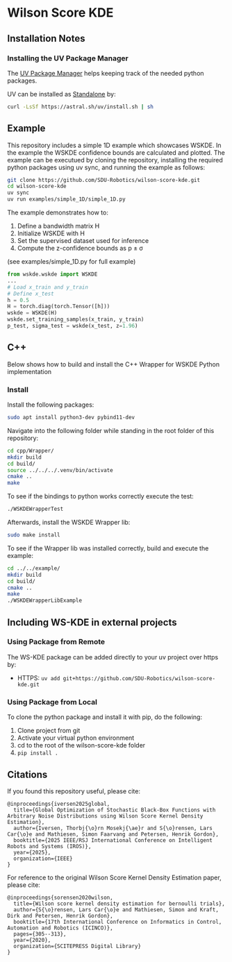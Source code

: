 # Wilson Score KDE

## Installation Notes

### Installing the UV Package Manager

The [UV Package Manager](https://docs.astral.sh/uv/) helps keeping track of the needed python packages.

UV can be installed as [Standalone](https://docs.astral.sh/uv/getting-started/installation/) by:

```bash
curl -LsSf https://astral.sh/uv/install.sh | sh
```

## Example

This repository includes a simple 1D example which showcases WSKDE.
In the example the WSKDE confidence bounds are calculated and plotted.
The example can be executued by cloning the repository, installing the
required python packages using uv sync, and running the example as
follows:

```bash
git clone https://github.com/SDU-Robotics/wilson-score-kde.git
cd wilson-score-kde
uv sync
uv run examples/simple_1D/simple_1D.py
```

The example demonstrates how to:

1. Define a bandwidth matrix H
1. Initialize WSKDE with H
1. Set the supervised dataset used for inference
1. Compute the z-confidence bounds as p ± σ

(see examples/simple_1D.py for full example)

```python
from wskde.wskde import WSKDE
...
# Load x_train and y_train
# Define x_test
h = 0.5
H = torch.diag(torch.Tensor([h]))
wskde = WSKDE(H)
wskde.set_training_samples(x_train, y_train)
p_test, sigma_test = wskde(x_test, z=1.96)
```

## C++

Below shows how to build and install the C++ Wrapper for WSKDE Python implementation

### Install

Install the following packages:

```bash
sudo apt install python3-dev pybind11-dev
```

Navigate into the following folder while standing in the root folder of this repository:

```bash
cd cpp/Wrapper/
mkdir build
cd build/
source ../../../.venv/bin/activate
cmake ..
make
```

To see if the bindings to python works correctly execute the test:
```bash
./WSKDEWrapperTest
```

Afterwards, install the WSKDE Wrapper lib:
```bash
sudo make install
```

To see if the Wrapper lib was installed correctly, build and execute the example:
```bash
cd ../../example/
mkdir build
cd build/
cmake ..
make
./WSKDEWrapperLibExample
```

## Including WS-KDE in external projects

### Using Package from Remote

The WS-KDE package can be added directly to your uv project over https by:

- HTTPS: ```uv add git+https://github.com/SDU-Robotics/wilson-score-kde.git```

### Using Package from Local

To clone the python package and install it with pip, do the following:

1. Clone project from git
1. Activate your virtual python environment
1. cd to the root of the wilson-score-kde folder
1. ```pip install .```

## Citations
If you found this repository useful, please cite:

```
@inproceedings{iversen2025global,
  title={Global Optimization of Stochastic Black-Box Functions with Arbitrary Noise Distributions using Wilson Score Kernel Density Estimation},
  author={Iversen, Thorbj{\o}rn Mosekj{\ae}r and S{\o}rensen, Lars Car{\o}e and Mathiesen, Simon Faarvang and Petersen, Henrik Gordon}, 
  booktitle={2025 IEEE/RSJ International Conference on Intelligent Robots and Systems (IROS)},
  year={2025},
  organization={IEEE}
}
```

For reference to the original Wilson Score Kernel Density Estimation paper, please cite:

```
@inproceedings{sorensen2020wilson,
  title={Wilson score kernel density estimation for bernoulli trials},
  author={S{\o}rensen, Lars Car{\o}e and Mathiesen, Simon and Kraft, Dirk and Petersen, Henrik Gordon},
  booktitle={17th International Conference on Informatics in Control, Automation and Robotics (ICINCO)},
  pages={305--313},
  year={2020},
  organization={SCITEPRESS Digital Library}
}
```
